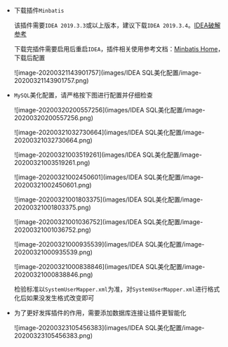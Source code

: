 - 下载插件`Minbatis`

    该插件需要`IDEA 2019.3.3`或以上版本，建议下载`IDEA 2019.3.4`。[IDEA破解参考](https://zhuanlan.zhihu.com/p/110284543)

    下载完插件需要启用后重启`IDEA`，插件相关使用参考文档：[Minbatis Home](https://minbatis.codesmagic.com/)，下载后配置

    ![image-20200321143901757](images/IDEA SQL美化配置/image-20200321143901757.png)

- `MySQL`美化配置，请严格按下图进行配置并仔细检查

    ![image-20200320200557256](images/IDEA SQL美化配置/image-20200320200557256.png)

    ![image-20200321032730664](images/IDEA SQL美化配置/image-20200321032730664.png)

    ![image-20200321003519261](images/IDEA SQL美化配置/image-20200321003519261.png)

    ![image-20200321002450601](images/IDEA SQL美化配置/image-20200321002450601.png)

    ![image-20200321001803375](images/IDEA SQL美化配置/image-20200321001803375.png)

    ![image-20200321001036752](images/IDEA SQL美化配置/image-20200321001036752.png)

    ![image-20200321000935539](images/IDEA SQL美化配置/image-20200321000935539.png)

    ![image-20200321000838846](images/IDEA SQL美化配置/image-20200321000838846.png)

    检验标准以`SystemUserMapper.xml`为准，对`SystemUserMapper.xml`进行格式化后如果没发生格式改变即可

- 为了更好发挥插件的作用，需要添加数据库连接让插件更智能化

    ![image-20200323105456383](images/IDEA SQL美化配置/image-20200323105456383.png)

